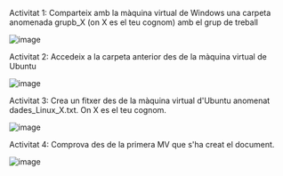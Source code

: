 Activitat 1: 
Comparteix amb la màquina virtual de Windows una carpeta anomenada grupb_X (on X es el teu cognom) amb el grup de treball

![image](https://github.com/user-attachments/assets/3ef16586-8c43-4f68-9913-829c989cea0a)


Activitat 2: 
Accedeix a la carpeta anterior des de la màquina virtual de Ubuntu

![image](https://github.com/user-attachments/assets/afcbc3cd-4742-4e8d-bd06-78663f98b93b)

Activitat 3: 
Crea un fitxer des de la màquina virtual d'Ubuntu anomenat dades_Linux_X.txt. On X es el teu cognom. 

![image](https://github.com/user-attachments/assets/367c4743-9e41-4e87-85ca-f3b6321d9ffd)


Activitat 4: 
Comprova des de la primera MV que s'ha creat el document.

![image](https://github.com/user-attachments/assets/aeca5cfb-cc5f-4658-833a-21404dcbb0cf)
